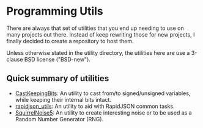 Programming Utils
=================

There are always that set of utilities that you end up needing to use on many
projects out there. Instead of keep rewriting those for new projects, I finally
decided to create a repository to host them.

Unless otherwise stated in the utility directory, the utilities here are use a
3-clause BSD license ("BSD-new").

Quick summary of utilities
--------------------------

- [CastKeepingBits](castkeepingbits): An utility to cast from/to signed/unsigned
  variables, while keeping their internal bits intact.
- [rapidjson_utils](rapidjson_utils): An utility to aid with RapidJSON common
  tasks.
- [SquirrelNoise5](noise): An utility to create interesting noise or to be
  used as a Random Number Generator (RNG).